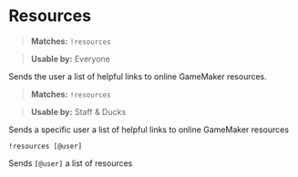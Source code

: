 # Resources

> **Matches:** `!resources`

> **Usable by:** Everyone

Sends the user a list of helpful links to online GameMaker resources.

> **Matches:** `!resources`

> **Usable by:** Staff & Ducks
 
Sends a specific user a list of helpful links to online GameMaker resources

```
!resources [@user]
```
Sends `[@user]` a list of resources
